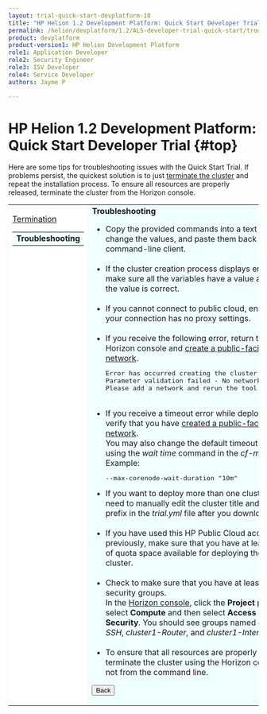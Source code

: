 ```yaml
---
layout: trial-quick-start-devplatform-10
title: "HP Helion 1.2 Development Platform: Quick Start Developer Trial Troubleshooting"
permalink: /helion/devplatform/1.2/ALS-developer-trial-quick-start/troubleshooting/
product: devplatform
product-version1: HP Helion Development Platform
role1: Application Developer
role2: Security Engineer
role3: ISV Developer 
role4: Service Developer
authors: Jayme P

---
```

<!--UNDER REVISION-->

<script>
function PageRefresh {
onLoad="window.refresh"
}
PageRefresh();
</script>

# HP Helion 1.2 Development Platform: Quick Start Developer Trial {#top}

Here are some tips for troubleshooting issues with the Quick Start Trial. If problems persist, the quickest solution is to just [terminate the cluster](/helion/devplatform/1.2/ALS-developer-trial-quick-start/6) and repeat the installation process. To ensure all resources are properly released, terminate the cluster from the Horizon console. 

<table style="background-color: #FFF; vertical-align:top;">
<tr style="padding: 0;">
<td style="vertical-align:top;">
<p>

<p>
<a href="http://docs.hpcloud.com/helion/devplatform/1.2/ALS-developer-trial-quick-start/termination">Termination</a></p>
<p>
  <table border="0" style="background-color: #FFF;">
   <tr>
   <td style="background-color: #F0FFFF;">
    <b> Troubleshooting</b>
   </td>
   </tr>
   </table>
</p>
</td>

<td style="background-color: #F0FFFF; vertical-align: top;"><b>Troubleshooting</b>

<ul>
<li>Copy the provided commands into a text editor, change the values, and paste them back into the command-line client.</li><br /> 
<li>If the cluster creation process displays errors, make sure all the variables have a value and that the value is correct.</li><br />
<li>If you cannot connect to public cloud, ensure that your connection has no proxy settings.</li><br />
<li>If you receive the following error, return to the Horizon console and <a href="https://community.hpcloud.com/article/how-create-or-delete-network#create" target="_blank";>create a public-facing network</a>.
<pre>Error has occurred creating the cluster:<br />Parameter validation failed - No networks found. <br />Please add a network and rerun the tool.</pre></li><br />

<li>If you receive a timeout error while deploying, first verify that you have <a href="https://community.hpcloud.com/article/how-create-or-delete-network#create" target="_blank";>created a public-facing network</a>. <br />You may also change the default timeout value using the <i>wait time</i> command in the <i>cf-mgmt</i> tool. Example: <pre>--max-corenode-wait-duration "10m"</pre></li>
<li>If you want to deploy more than one cluster, you need to manually edit the cluster title and cluster prefix in the <i>trial.yml</i> file after you download it.</li><br />
<li>If you have used this HP Public Cloud account previously, make sure that you have at least 13 GB of  quota space available for deploying the trial cluster.</li><br />
<li>Check to make sure that you have at least three security groups.<br />In the <a href="https://horizon.hpcloud.com/" target="_blank">Horizon console</a>, click the <b>Project</b> panel, select <b>Compute</b> and then select <b>Access & Security</b>. You should see groups named <i>cluster1-SSH</i>, <i>cluster1-Router</i>, and <i>cluster1-Internal</i>.</li></li><br />
<li>To ensure that all resources are properly released, terminate the cluster using the Horizon console, not from the command line.</li>
</ul>

<p><p><input type="button" value="Back" onclick="history.back(-1)" /></p></p>
</td>
</tr>
</table>
